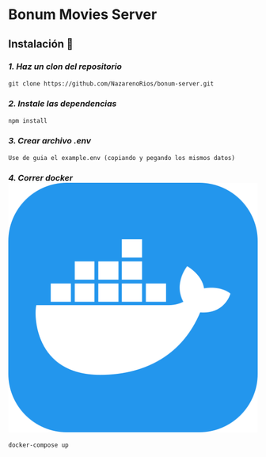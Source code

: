 # Bonum Movies Server

## Instalación 🔧

### _1. Haz un clon del repositorio_

```
git clone https://github.com/NazarenoRios/bonum-server.git
```

### _2. Instale las dependencias_

```
npm install
```

### _3. Crear archivo .env_

```
Use de guia el example.env (copiando y pegando los mismos datos)
```

### _4. Correr docker_   <img align="center" alt="" width={10} height={10} src="https://raw.githubusercontent.com/tandpfun/skill-icons/59059d9d1a2c092696dc66e00931cc1181a4ce1f/icons/Docker.svg" />

```
docker-compose up
```

